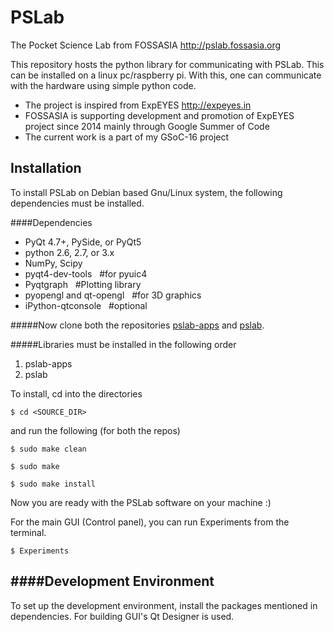 # PSLab 

The Pocket Science Lab from FOSSASIA <http://pslab.fossasia.org>

This repository hosts the python library for communicating with PSLab. This can be installed on a linux pc/raspberry pi. With this, one can communicate with the hardware using simple python code. 


* The project is inspired from ExpEYES  http://expeyes.in
* FOSSASIA is supporting development and promotion of ExpEYES project since 2014 mainly through Google Summer of Code
* The current work is a part of my GSoC-16 project

Installation
------------

To install PSLab on Debian based Gnu/Linux system, the following dependencies must be installed.

####Dependencies

* PyQt 4.7+, PySide, or PyQt5
* python 2.6, 2.7, or 3.x
* NumPy, Scipy
* pyqt4-dev-tools         &nbsp;   #for pyuic4
* Pyqtgraph               &nbsp;  #Plotting library
* pyopengl and qt-opengl  &nbsp;   #for 3D graphics
* iPython-qtconsole       &nbsp;   #optional


#####Now clone both the repositories [pslab-apps](https://github.com/fossasia/pslab-apps)  and [pslab](https://github.com/fossasia/pslab).

#####Libraries must be installed in the following order

1. pslab-apps
2. pslab


To install, cd into the directories

`$ cd <SOURCE_DIR>`

and run the following (for both the repos)

`$ sudo make clean`

`$ sudo make` 

`$ sudo make install`

Now you are ready with the PSLab software on your machine :)

For the main GUI (Control panel), you can run Experiments from the terminal.

`$ Experiments`


####Development Environment
-----------------------
To set up the development environment, install the packages mentioned in dependencies. For building GUI's Qt Designer is used.
